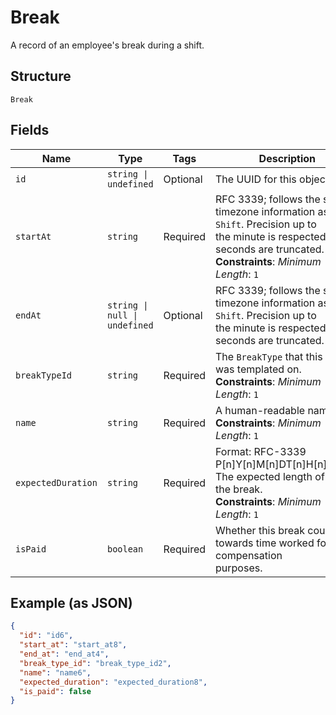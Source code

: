 <!-- Optimized: 2025-10-06 -->
<!-- RPM: 1.6.2.1.1.6.2.1_break_20251006 -->
<!-- Session: E2E RPM DNA Application -->
<!-- AOM: RND (Reggie & Dro) -->
<!-- COI: TECHNOLOGY -->
<!-- RPM: HIGH -->
<!-- ACTION: BUILD -->


# Break

A record of an employee's break during a shift.

## Structure

`Break`

## Fields

| Name | Type | Tags | Description |
|  --- | --- | --- | --- |
| `id` | `string \| undefined` | Optional | The UUID for this object. |
| `startAt` | `string` | Required | RFC 3339; follows the same timezone information as `Shift`. Precision up to<br>the minute is respected; seconds are truncated.<br>**Constraints**: *Minimum Length*: `1` |
| `endAt` | `string \| null \| undefined` | Optional | RFC 3339; follows the same timezone information as `Shift`. Precision up to<br>the minute is respected; seconds are truncated. |
| `breakTypeId` | `string` | Required | The `BreakType` that this `Break` was templated on.<br>**Constraints**: *Minimum Length*: `1` |
| `name` | `string` | Required | A human-readable name.<br>**Constraints**: *Minimum Length*: `1` |
| `expectedDuration` | `string` | Required | Format: RFC-3339 P[n]Y[n]M[n]DT[n]H[n]M[n]S. The expected length of<br>the break.<br>**Constraints**: *Minimum Length*: `1` |
| `isPaid` | `boolean` | Required | Whether this break counts towards time worked for compensation<br>purposes. |

## Example (as JSON)

```json
{
  "id": "id6",
  "start_at": "start_at8",
  "end_at": "end_at4",
  "break_type_id": "break_type_id2",
  "name": "name6",
  "expected_duration": "expected_duration8",
  "is_paid": false
}
```
